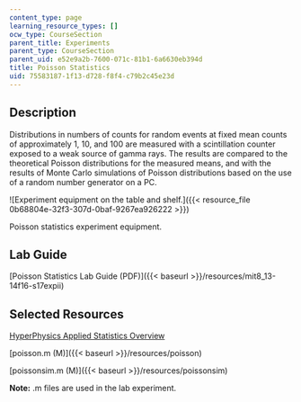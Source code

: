 ```yaml
---
content_type: page
learning_resource_types: []
ocw_type: CourseSection
parent_title: Experiments
parent_type: CourseSection
parent_uid: e52e9a2b-7600-071c-81b1-6a6630eb394d
title: Poisson Statistics
uid: 75583187-1f13-d728-f8f4-c79b2c45e23d
---
```


Description
-----------

Distributions in numbers of counts for random events at fixed mean counts of approximately 1, 10, and 100 are measured with a scintillation counter exposed to a weak source of gamma rays. The results are compared to the theoretical Poisson distributions for the measured means, and with the results of Monte Carlo simulations of Poisson distributions based on the use of a random number generator on a PC.

![Experiment equipment on the table and shelf.]({{< resource_file 0b68804e-32f3-307d-0baf-9267ea926222 >}})

Poisson statistics experiment equipment.

Lab Guide
---------

[Poisson Statistics Lab Guide (PDF)]({{< baseurl >}}/resources/mit8_13-14f16-s17expii)

Selected Resources
------------------

[HyperPhysics Applied Statistics Overview](http://hyperphysics.phy-astr.gsu.edu/hbase/math/statcon.html#c1)

[poisson.m (M)]({{< baseurl >}}/resources/poisson)

[poissonsim.m (M)]({{< baseurl >}}/resources/poissonsim)

**Note:** .m files are used in the lab experiment.